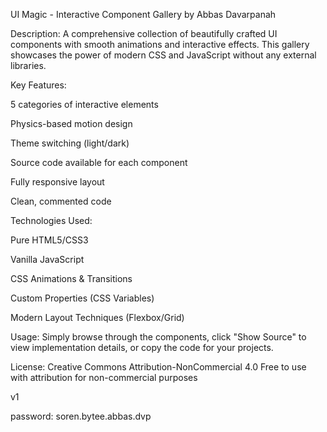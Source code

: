 UI Magic - Interactive Component Gallery
by Abbas Davarpanah

Description:
A comprehensive collection of beautifully crafted UI components with smooth animations and interactive effects. This gallery showcases the power of modern CSS and JavaScript without any external libraries.

Key Features:

5 categories of interactive elements

Physics-based motion design

Theme switching (light/dark)

Source code available for each component

Fully responsive layout

Clean, commented code

Technologies Used:

Pure HTML5/CSS3

Vanilla JavaScript

CSS Animations & Transitions

Custom Properties (CSS Variables)

Modern Layout Techniques (Flexbox/Grid)

Usage:
Simply browse through the components, click "Show Source" to view implementation details, or copy the code for your projects.

License:
Creative Commons Attribution-NonCommercial 4.0
Free to use with attribution for non-commercial purposes

v1

password: soren.bytee.abbas.dvp
